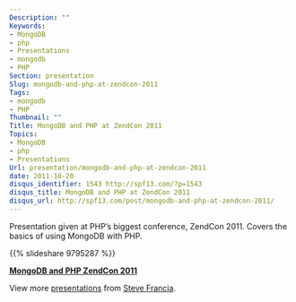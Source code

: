 ```yaml
---
Description: ""
Keywords:
- MongoDB
- php
- Presentations
- mongodb
- PHP
Section: presentation
Slug: mongodb-and-php-at-zendcon-2011
Tags:
- mongodb
- PHP
Thumbnail: ""
Title: MongoDB and PHP at ZendCon 2011
Topics:
- MongoDB
- php
- Presentations
Url: presentation/mongodb-and-php-at-zendcon-2011
date: 2011-10-20
disqus_identifier: 1543 http://spf13.com/?p=1543
disqus_title: MongoDB and PHP at ZendCon 2011
disqus_url: http://spf13.com/post/mongodb-and-php-at-zendcon-2011/
---
```


Presentation given at PHP’s biggest conference, ZendCon 2011. Covers the
basics of using MongoDB with PHP.

{{% slideshare 9795287 %}}

**[MongoDB and PHP ZendCon
2011](http://www.slideshare.net/spf13/mongodb-and-php-zendcon-2011 "MongoDB and PHP ZendCon 2011")**

View more [presentations](http://www.slideshare.net/) from [Steve
Francia](http://www.slideshare.net/spf13).

